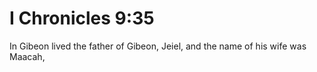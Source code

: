 # I Chronicles 9:35

In Gibeon lived the father of Gibeon, Jeiel, and the name of his wife was Maacah,
